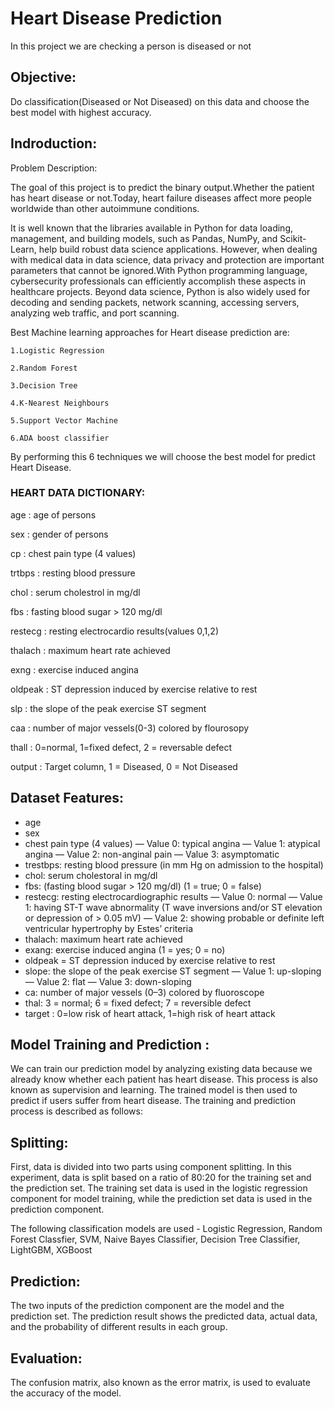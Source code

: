 # Heart Disease Prediction
In this project we are checking a person is diseased or not

## Objective:
Do classification(Diseased or Not Diseased) on this data and choose the best model with highest accuracy.

## Indroduction:

Problem Description:

The goal of this project is to predict the binary output.Whether the patient has heart disease or not.Today, heart failure diseases affect more people worldwide than other autoimmune conditions.

It is well known that the libraries available in Python for data loading, management, and building models, such as Pandas, NumPy, and Scikit-Learn, help build robust data science applications. However, when dealing with medical data in data science, data privacy and protection are important parameters that cannot be ignored.With Python programming language, cybersecurity professionals can efficiently accomplish these aspects in healthcare projects. Beyond data science, Python is also widely used for decoding and sending packets, network scanning, accessing servers, analyzing web traffic, and port scanning.

 Best Machine learning approaches for Heart disease prediction are:
    
    1.Logistic Regression
   
    2.Random Forest
   
    3.Decision Tree
   
    4.K-Nearest Neighbours
   
    5.Support Vector Machine
    
    6.ADA boost classifier

By performing this 6 techniques we will choose the best model for predict Heart Disease.

### HEART DATA DICTIONARY:

age : age of persons

sex : gender of persons

cp : chest pain type (4 values)

trtbps : resting blood pressure

chol : serum cholestrol in mg/dl

fbs : fasting blood sugar > 120 mg/dl

restecg : resting electrocardio results(values 0,1,2)

thalach : maximum heart rate achieved

exng : exercise induced angina

oldpeak : ST depression induced by exercise relative to rest

slp : the slope of the peak exercise ST segment

caa : number of major vessels(0-3) colored by flourosopy

thall : 0=normal, 1=fixed defect, 2 = reversable defect

output : Target column, 1 = Diseased, 0 = Not Diseased

## Dataset Features:
- age
- sex
- chest pain type (4 values)
— Value 0: typical angina
— Value 1: atypical angina
— Value 2: non-anginal pain
— Value 3: asymptomatic
- trestbps: resting blood pressure (in mm Hg on admission to the hospital)
- chol: serum cholestoral in mg/dl
- fbs: (fasting blood sugar > 120 mg/dl) (1 = true; 0 = false)
- restecg: resting electrocardiographic results
— Value 0: normal
— Value 1: having ST-T wave abnormality (T wave inversions and/or ST elevation or depression of > 0.05 mV)
— Value 2: showing probable or definite left ventricular hypertrophy by Estes’ criteria
- thalach: maximum heart rate achieved
- exang: exercise induced angina (1 = yes; 0 = no)
- oldpeak = ST depression induced by exercise relative to rest
- slope: the slope of the peak exercise ST segment
— Value 1: up-sloping
— Value 2: flat
— Value 3: down-sloping
- ca: number of major vessels (0–3) colored by fluoroscope
- thal: 3 = normal; 6 = fixed defect; 7 = reversible defect
- target : 0=low risk of heart attack, 1=high risk of heart attack

## Model Training and Prediction :

We can train our prediction model by analyzing existing data because we already know whether each patient has heart disease. This process is also known as supervision and learning. The trained model is then used to predict if users suffer from heart disease. The training and prediction process is described as follows:

## Splitting:

First, data is divided into two parts using component splitting. In this experiment, data is split based on a ratio of 80:20 for the training set and the prediction set. The training set data is used in the logistic regression component for model training, while the prediction set data is used in the prediction component.

The following classification models are used - Logistic Regression, Random Forest Classfier, SVM, Naive Bayes Classifier, Decision Tree Classifier, LightGBM, XGBoost

## Prediction:
The two inputs of the prediction component are the model and the prediction set. The prediction result shows the predicted data, actual data, and the probability of different results in each group.

## Evaluation:
The confusion matrix, also known as the error matrix, is used to evaluate the accuracy of the model.

